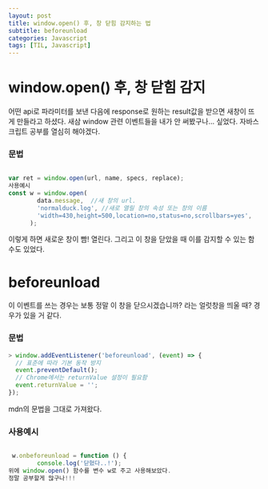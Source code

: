 ```yaml
---
layout: post
title: window.open() 후, 창 닫힘 감지하는 법
subtitle: beforeunload
categories: Javascript
tags: [TIL, Javascript]
---
```



# window.open() 후, 창 닫힘 감지
어떤 api로 파라미터를 보낸 다음에 response로 원하는 result값을 받으면 새창이 뜨게 만들라고 하셨다.
새삼 window 관련 이벤트들을 내가 안 써봤구나... 싶었다.
자바스크립트 공부를 열심히 해야겠다.

### 문법

```javascript

var ret = window.open(url, name, specs, replace);
사용예시
const w = window.open(
        data.message,  //새 창의 url. 
        'normalduck.log', //새로 열릴 창의 속성 또는 창의 이름 
        'width=430,height=500,location=no,status=no,scrollbars=yes',
      );
```

이렇게 하면 새로운 창이 빰! 열린다. 그리고 이 창을 닫았을 때
이를 감지할 수 있는 함수도 있었다.

# beforeunload

이 이벤트를 쓰는 경우는 보통 정말 이 창을 닫으시겠습니까? 라는 얼럿창을 띄울 때?
경우가 있을 거 같다.

### 문법

```javascript
> window.addEventListener('beforeunload', (event) => {
  // 표준에 따라 기본 동작 방지
  event.preventDefault();
  // Chrome에서는 returnValue 설정이 필요함
  event.returnValue = '';
});
```

mdn의 문법을 그대로 가져왔다.

### 사용예시

```javascript

 w.onbeforeunload = function () {
        console.log('닫혔다..!');
위에 window.open() 함수를 변수 w로 주고 사용해보았다.
정말 공부할게 많구나!!!

```
